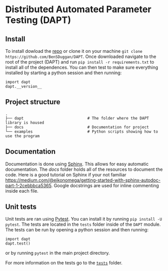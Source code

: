 # Distributed Automated Parameter Testing (DAPT)

## Install
To install dowload the [repo](https://github.com/BenSDuggan/DAPT) or clone it on your machine `git clone https://github.com/BenSDuggan/DAPT`.  Once downloaded navigate to the root of the project (DAPT) and run `pip install -r requirements.txt` to install all of the dependences.  You can then test to make sure everything installed by starting a python session and then running:
```
import dapt
dapt.__version__
```

## Project structure
```
.
├── dapt                 			# The folder where the DAPT library is housed
├── docs             				# Documentation for project
└── examples          				# Python scripts showing how to use the program
```

## Documentation
Documentation is done using [Sphinx](http://www.sphinx-doc.org/en/master/).  This allows for easy automatic documentation.  The *docs* folder holds all of the resources to document the code.  Here is a good tutorial on Sphinx if your not familiar <https://medium.com/@eikonomega/getting-started-with-sphinx-autodoc-part-1-2cebbbca5365>.  Google docstrings are used for inline commenting inside each file.

## Unit tests
Unit tests are ran using [Pytest](pytest.org).  You can install it by running `pip install -U pytest`.  The tests are located in the `tests` folder inside of the `DAPT` module.  The tests can be run by opening a python session and then running:
```
import dapt
dapt.test()
```

or by running `pytest` in the main project directory.

For more information on the tests go to the [`tests`](dapt/tests) folder.
